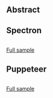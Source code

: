 ## Abstract
## Spectron
```javascript
```
[Full sample](../../../sample/spectron/DragAndDrop.test.s)

## Puppeteer

```javascript
```
[Full sample](../../../sample/puppeteer/DragAndDrop.test.s)
